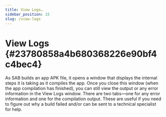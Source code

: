```yaml
---
title: View Logs…
sidebar_position: 15
slug: /view-logs
---
```




# View Logs {#23780858a4b680368226e90bf4c4bec4}


As SAB builds an app APK file, it opens a window that displays the internal steps it is taking as it compiles the app. Once you close this window (when the app compilation has finished), you can still view the output or any error information in the View Logs window. There are two tabs—one for any error information and one for the compilation output. These are useful if you need to figure out why a build failed and/or can be sent to a technical specialist for help.

